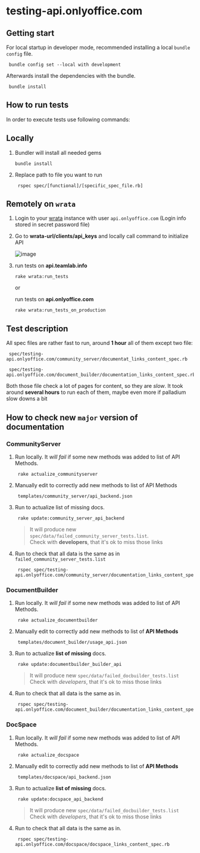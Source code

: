 # testing-api.onlyoffice.com

## Getting start

For local startup in developer mode,
recommended installing a local `bundle config` file.

   ```shell
    bundle config set --local with development
   ```

Afterwards install the dependencies with the bundle.

   ```shell
    bundle install
   ```

## How to run tests

In order to execute tests use following commands:

## Locally

1. Bundler will install all needed gems

   `bundle install`

2. Replace path to file you want to run
  
   ```shell
    rspec spec/[functional]/[specific_spec_file.rb]
   ```

## Remotely on `wrata`

1. Login to your [wrata](<https://github.com/ONLYOFFICE/testing-wrata>) instance
with user `api.onlyoffice.com` (Login info stored in secret password file)

2. Go to **wrata-url/clients/api_keys** and locally call
  command to initialize API

   ![image](https://user-images.githubusercontent.com/668524/203771978-69fcc09a-1f10-4167-99a1-3dcf7f83bfde.png)

3. run tests on **api.teamlab.info**

    `rake wrata:run_tests`

    or

   run tests on **api.onlyoffice.com**

    `rake wrata:run_tests_on_production`

## Test description

All spec files are rather fast to run, around **1 hour** all of them except two file:

   ```shell
    spec/testing-api.onlyoffice.com/community_server/documentat_links_content_spec.rb
   ```

   ```shell
    spec/testing-api.onlyoffice.com/document_builder/documentation_links_content_spec.rb
   ```

Both those file check a lot of pages for content, so they are *slow*.
It took around **several hours** to run each of them, maybe even more if
palladium slow downs a bit

## How to check new `major` version of documentation

### CommunityServer

1. Run locally. It *will fail* if some new methods was added to list of API Methods.

   ```shell
    rake actualize_communityserver
   ```

2. Manually edit to correctly add new methods to list of API Methods

   ```shell
    templates/community_server/api_backend.json
   ```

3. Run to actualize list of missing docs.  

   ```shell
    rake update:community_server_api_backend
   ```

   >It will produce new `spec/data/failed_community_server_tests.list`.  
   Check with **developers**, that it's ok to miss those links

4. Run to check that all data is the same as in `failed_community_server_tests.list`

   ```shell
    rspec spec/testing-api.onlyoffice.com/community_server/documentation_links_content_spec.rb
   ```

### DocumentBuilder

1. Run locally. It *will fail* if some new methods was added to list of API Methods.

   ```shell
    rake actualize_documentbuilder
   ```

2. Manually edit to correctly add new methods to list of **API Methods**

   ```shell
    templates/document_builder/usage_api.json
   ```

3. Run to actualize **list of missing** docs.

   ```shell
    rake update:documentbuilder_builder_api
   ```

   >It will produce new `spec/data/failed_docbuilder_tests.list`
    Check with *developers*, that it's ok to miss those links

4. Run to check that all data is the same as in.

   ```shell
    rspec spec/testing-api.onlyoffice.com/document_builder/documentation_links_content_spec.rb
   ```

### DocSpace

1. Run locally. It *will fail* if some new methods was added to list of API Methods.

   ```shell
    rake actualize_docspace
   ```

2. Manually edit to correctly add new methods to list of **API Methods**

   ```shell
    templates/docspace/api_backend.json
   ```

3. Run to actualize **list of missing** docs.

   ```shell
    rake update:docspace_api_backend
   ```

   >It will produce new `spec/data/failed_docbuilder_tests.list`
   Check with *developers*, that it's ok to miss those links

4. Run to check that all data is the same as in.

   ```shell
    rspec spec/testing-api.onlyoffice.com/docspace/docspace_links_content_spec.rb
   ```
